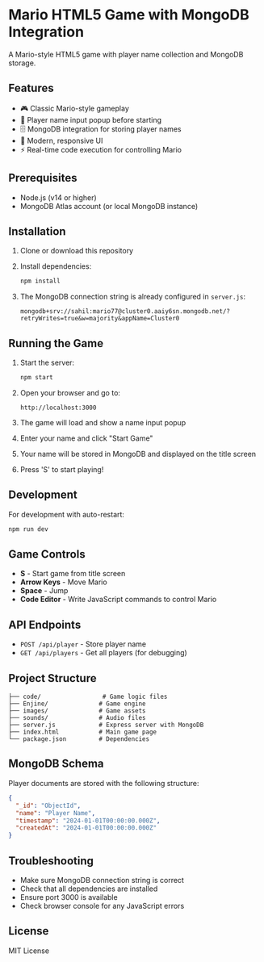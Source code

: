 # Mario HTML5 Game with MongoDB Integration

A Mario-style HTML5 game with player name collection and MongoDB storage.

## Features

- 🎮 Classic Mario-style gameplay
- 📝 Player name input popup before starting
- 🗄️ MongoDB integration for storing player names
- 🎨 Modern, responsive UI
- ⚡ Real-time code execution for controlling Mario

## Prerequisites

- Node.js (v14 or higher)
- MongoDB Atlas account (or local MongoDB instance)

## Installation

1. Clone or download this repository
2. Install dependencies:
   ```bash
   npm install
   ```

3. The MongoDB connection string is already configured in `server.js`:
   ```
   mongodb+srv://sahil:mario77@cluster0.aaiy6sn.mongodb.net/?retryWrites=true&w=majority&appName=Cluster0
   ```

## Running the Game

1. Start the server:
   ```bash
   npm start
   ```

2. Open your browser and go to:
   ```
   http://localhost:3000
   ```

3. The game will load and show a name input popup
4. Enter your name and click "Start Game"
5. Your name will be stored in MongoDB and displayed on the title screen
6. Press 'S' to start playing!

## Development

For development with auto-restart:
```bash
npm run dev
```

## Game Controls

- **S** - Start game from title screen
- **Arrow Keys** - Move Mario
- **Space** - Jump
- **Code Editor** - Write JavaScript commands to control Mario

## API Endpoints

- `POST /api/player` - Store player name
- `GET /api/players` - Get all players (for debugging)

## Project Structure

```
├── code/                 # Game logic files
├── Enjine/              # Game engine
├── images/              # Game assets
├── sounds/              # Audio files
├── server.js            # Express server with MongoDB
├── index.html           # Main game page
└── package.json         # Dependencies
```

## MongoDB Schema

Player documents are stored with the following structure:
```json
{
  "_id": "ObjectId",
  "name": "Player Name",
  "timestamp": "2024-01-01T00:00:00.000Z",
  "createdAt": "2024-01-01T00:00:00.000Z"
}
```

## Troubleshooting

- Make sure MongoDB connection string is correct
- Check that all dependencies are installed
- Ensure port 3000 is available
- Check browser console for any JavaScript errors

## License

MIT License
